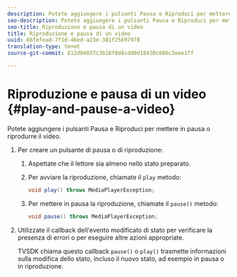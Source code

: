 ```yaml
---
description: Potete aggiungere i pulsanti Pausa e Riproduci per mettere in pausa o riprodurre il video.
seo-description: Potete aggiungere i pulsanti Pausa e Riproduci per mettere in pausa o riprodurre il video.
seo-title: Riproduzione e pausa di un video
title: Riproduzione e pausa di un video
uuid: 66fefead-7f1d-46ed-a23e-381f25697978
translation-type: tm+mt
source-git-commit: 812d04037c3b18f8d8cdd0d18430c686c3eee1ff

---
```



# Riproduzione e pausa di un video {#play-and-pause-a-video}

Potete aggiungere i pulsanti Pausa e Riproduci per mettere in pausa o riprodurre il video.

1. Per creare un pulsante di pausa o di riproduzione:
   1. Aspettate che il lettore sia almeno nello stato preparato.
   1. Per avviare la riproduzione, chiamate il `play` metodo:

      ```java
      void play() throws MediaPlayerException;
      ```

   1. Per mettere in pausa la riproduzione, chiamate il `pause()` metodo:

      ```java
      void pause() throws MediaPlayerException;
      ```

1. Utilizzate il callback dell&#39;evento modificato di stato per verificare la presenza di errori o per eseguire altre azioni appropriate.

   TVSDK chiama questo callback `pause()` o `play()` trasmette informazioni sulla modifica dello stato, incluso il nuovo stato, ad esempio in pausa o in riproduzione.

